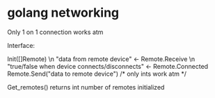 # golang networking
Only 1 on 1 connection works atm

Interface:

Init([]Remote) \n
"data from remote device" <- Remote.Receive \n
"true/false when device connects/disconnects" <- Remote.Connected
Remote.Send("data to remote device")    /* only ints work atm */

Get_remotes() returns int number of remotes initialized
